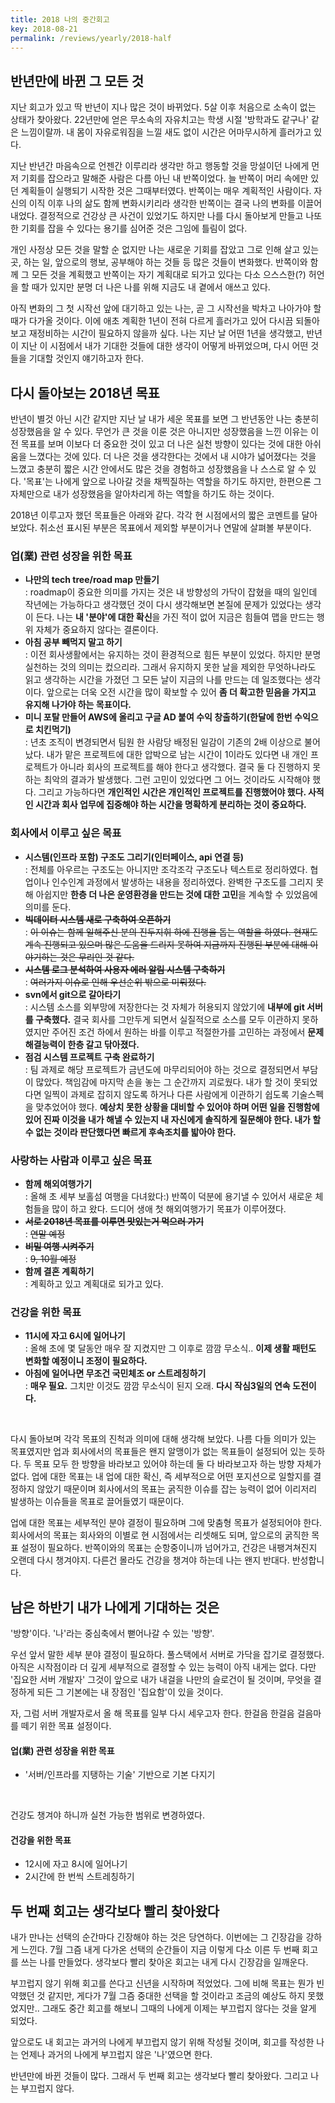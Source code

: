 ```yaml
---
title: 2018 나의 중간회고
key: 2018-08-21
permalink: /reviews/yearly/2018-half
---
```


## 반년만에 바뀐 그 모든 것
지난 회고가 있고 딱 반년이 지나 많은 것이 바뀌었다. 5살 이후 처음으로 소속이 없는 상태가 찾아왔다. 22년만에 얻은 무소속의 자유치고는 학생 시절 '방학과도 같구나' 같은 느낌이랄까. 내 몸이 자유로워짐을 느낄 새도 없이 시간은 어마무시하게 흘러가고 있다.<br/>

지난 반년간 마음속으로 언젠간 이루리라 생각만 하고 행동할 것을 망설이던 나에게 먼저 기회를 잡으라고 말해준 사람은 다름 아닌 내 반쪽이었다. 늘 반쪽이 머리 속에만 있던 계획들이 실행되기 시작한 것은 그때부터였다. 반쪽이는 매우 계획적인 사람이다. 자신의 이직 이후 나의 삶도 함께 변화시키리라 생각한 반쪽이는 결국 나의 변화를 이끌어내었다. 결정적으로 건강상 큰 사건이 있었기도 하지만 나를 다시 돌아보게 만들고 나또한 기회를 잡을 수 있다는 용기를 심어준 것은 그임에 틀림이 없다.<br/>

개인 사정상 모든 것을 말할 순 없지만 나는 새로운 기회를 잡았고 그로 인해 살고 있는 곳, 하는 일, 앞으로의 행보, 공부해야 하는 것들 등 많은 것들이 변화했다. 반쪽이와 함께 그 모든 것을 계획했고 반쪽이는 자기 계획대로 되가고 있다는 다소 으스스한(?) 허언을 할 때가 있지만 분명 더 나은 나를 위해 지금도 내 곁에서 애쓰고 있다.<br/>

아직 변화의 그 첫 시작선 앞에 대기하고 있는 나는, 곧 그 시작선을 박차고 나아가야 할 때가 다가올 것이다. 이에 애초 계획한 1년이 전혀 다르게 흘러가고 있어 다시끔 되돌아보고 재정비하는 시간이 필요하지 않을까 싶다. 나는 지난 날 어떤 1년을 생각했고, 반년이 지난 이 시점에서 내가 기대한 것들에 대한 생각이 어떻게 바뀌었으며, 다시 어떤 것들을 기대할 것인지 얘기하고자 한다.

## 다시 돌아보는 2018년 목표
반년이 별것 아닌 시간 같지만 지난 날 내가 세운 목표를 보면 그 반년동안 나는 충분히 성장했음을 알 수 있다. 무언가 큰 것을 이룬 것은 아니지만 성장했음을 느낀 이유는 이전 목표를 보며 이보다 더 중요한 것이 있고 더 나은 실천 방향이 있다는 것에 대한 아쉬움을 느꼈다는 것에 있다. 더 나은 것을 생각한다는 것에서 내 시야가 넓어졌다는 것을 느꼈고 충분히 짧은 시간 안에서도 많은 것을 경험하고 성장했음을 나 스스로 알 수 있다. '목표'는 나에게 앞으로 나아갈 것을 채찍질하는 역할을 하기도 하지만, 한편으론 그 자체만으로 내가 성장했음을 알아차리게 하는 역할을 하기도 하는 것이다.<br/>

2018년 이루고자 했던 목표들은 아래와 같다. 각각 현 시점에서의 짧은 코멘트를 달아보았다. 취소선 표시된 부분은 목표에서 제외할 부분이거나 연말에 살펴볼 부분이다.<br/>

### 업(業) 관련 성장을 위한 목표
 - __나만의 tech tree/road map 만들기__<br/>
 : roadmap이 중요한 의미를 가지는 것은 내 방향성의 가닥이 잡혔을 때의 일인데 작년에는 가능하다고 생각했던 것이 다시 생각해보면 본질에 문제가 있었다는 생각이 든다. 나는 <b>내 '분야'에 대한 확신</b>을 가진 적이 없어 지금은 힘들여 맵을 만드는 행위 자체가 중요하지 않다는 결론이다.
 - __아침 공부 빼먹지 말고 하기__<br/>
 : 이전 회사생활에서는 유지하는 것이 환경적으로 힘든 부분이 있었다. 하지만 분명 실천하는 것의 의미는 컸으리라. 그래서 유지하지 못한 날을 제외한 무엇하나라도 읽고 생각하는 시간을 가졌던 그 모든 날이 지금의 나를 만드는 데 일조했다는 생각이다. 앞으로는 더욱 오전 시간을 많이 확보할 수 있어 <b>좀 더 확고한 믿음을 가지고 유지해 나가야 하는 목표이다.</b>
 - __미니 포탈 만들어 AWS에 올리고 구글 AD 붙여 수익 창출하기(한달에 한번 수익으로 치킨먹기)__<br/>
 : 년초 조직이 변경되면서 팀원 한 사람당 배정된 일감이 기존의 2배 이상으로 불어났다. 내가 맡은 프로젝트에 대한 압박으로 남는 시간이 1이라도 있다면 내 개인 프로젝트가 아니라 회사의 프로젝트를 해야 한다고 생각했다. 결국 둘 다 진행하지 못하는 최악의 결과가 발생했다. 그런 고민이 있었다면 그 어느 것이라도 시작해야 했다. 그리고 가능하다면 <b>개인적인 시간은 개인적인 프로젝트를 진행했어야 했다. 사적인 시간과 회사 업무에 집중해야 하는 시간을 명확하게 분리하는 것이 중요하다.</b>

### 회사에서 이루고 싶은 목표
 - __시스템(인프라 포함) 구조도 그리기(인터페이스, api 연결 등)__<br/>
 : 전체를 아우르는 구조도는 아니지만 조각조각 구조도나 텍스트로 정리하였다. 협업이나 인수인계 과정에서 발생하는 내용을 정리하였다. 완벽한 구조도를 그리지 못해 아쉽지만 <b>한층 더 나은 운영환경을 만드는 것에 대한 고민</b>을 계속할 수 있었음에 의미를 둔다.
 - ~~__빅데이터 시스템 새로 구축하여 오픈하기__~~<br/>
 : ~~이 이슈는 함께 일해주신 분의 진두지휘 하에 진행을 돕는 역할을 하였다. 현재도 계속 진행되고 있으며 많은 도움을 드리지 못하여 지금까지 진행된 부분에 대해 이야기하는 것은 무리인 것 같다.~~
 - ~~__시스템 로그 분석하여 사용자 에러 알림 시스템 구축하기__~~<br/>
 : ~~여러가지 이슈로 인해 우선순위 밖으로 미뤄졌다.~~
 - __svn에서 git으로 갈아타기__<br/>
 : 시스템 소스를 외부망에 저장한다는 것 자체가 허용되지 않았기에 <b>내부에 git 서버를 구축했다.</b> 결국 회사를 그만두게 되면서 실질적으로 소스를 모두 이관하지 못하였지만 주어진 조건 하에서 원하는 바를 이루고 적절한가를 고민하는 과정에서 <b>문제 해결능력이 한층 갈고 닦아졌다.</b>
 - __점검 시스템 프로젝트 구축 완료하기__<br/>
 : 팀 과제로 해당 프로젝트가 금년도에 마무리되어야 하는 것으로 결정되면서 부담이 많았다. 책임감에 마지막 손을 놓는 그 순간까지 괴로웠다. 내가 할 것이 못되었다면 일찍이 과제로 잡히지 않도록 하거나 다른 사람에게 이관하기 쉽도록 기술스펙을 맞추었어야 했다. <b>예상치 못한 상황을 대비할 수 있어야 하며 어떤 일을 진행함에 있어 진짜 이것을 내가 해낼 수 있는지 내 자신에게 솔직하게 질문해야 한다. 내가 할 수 없는 것이라 판단했다면 빠르게 후속조치를 밟아야 한다.</b>

### 사랑하는 사람과 이루고 싶은 목표
 - __함께 해외여행가기__<br/>
 : 올해 초 세부 보홀섬 여행을 다녀왔다:) 반쪽이 덕분에 용기낼 수 있어서 새로운 체험들을 많이 하고 왔다. 드디어 생애 첫 해외여행가기 목표가 이루어졌다.
 - ~~__서로 2018년 목표를 이루면 맛있는거 먹으러 가기__~~<br/>
 : ~~연말 예정~~
 - ~~__비밀 여행 시켜주기__~~<br/>
 : ~~9, 10월 예정~~
 - __함께 결혼 계획하기__<br/>
 : 계획하고 있고 계획대로 되가고 있다.

### 건강을 위한 목표
 - __11시에 자고 6시에 일어나기__<br/>
 : 올해 초에 몇 달동안 매우 잘 지켰지만 그 이후로 깜깜 무소식.. <b>이제 생활 패턴도 변화할 예정이니 조정이 필요하다.</b>
 - __아침에 일어나면 무조건 국민체조 or 스트레칭하기__<br/>
 : <b>매우 필요.</b> 그치만 이것도 깜깜 무소식이 된지 오래. <b>다시 작심3일의 연속 도전이다.</b>

<br/>

다시 돌아보며 각각 목표의 진척과 의미에 대해 생각해 보았다. 나름 다들 의미가 있는 목표였지만 업과 회사에서의 목표들은 왠지 알맹이가 없는 목표들이 설정되어 있는 듯하다. 두 목표 모두 한 방향을 바라보고 있어야 하는데 둘 다 바라보고자 하는 방향 자체가 없다. 업에 대한 목표는 내 업에 대한 확신, 즉 세부적으로 어떤 포지션으로 일할지를 결정하지 않았기 때문이며 회사에서의 목표는 굵직한 이슈를 잡는 능력이 없어 이리저리 발생하는 이슈들을 목표로 끌어들였기 때문이다.

업에 대한 목표는 세부적인 분야 결정이 필요하며 그에 맞춤형 목표가 설정되어야 한다. 회사에서의 목표는 회사와의 이별로 현 시점에서는 리셋해도 되며, 앞으로의 굵직한 목표 설정이 필요하다. 반쪽이와의 목표는 순항중이니까 넘어가고, 건강은 내팽겨쳐진지 오랜데 다시 챙겨야지. 다른건 몰라도 건강을 챙겨야 하는데 나는 왠지 반대다. 반성합니다.

## 남은 하반기 내가 나에게 기대하는 것은
'방향'이다. '나'라는 중심축에서 뻗어나갈 수 있는 '방향'.

우선 앞서 말한 세부 분야 결정이 필요하다. 풀스택에서 서버로 가닥을 잡기로 결정했다. 아직은 시작점이라 더 깊게 세부적으로 결정할 수 있는 능력이 아직 내게는 없다. 다만 '집요한 서버 개발자' 그것이 앞으로 내가 내걸을 나만의 슬로건이 될 것이며, 무엇을 결정하게 되든 그 기본에는 내 장점인 '집요함'이 있을 것이다.

자, 그럼 서버 개발자로서 올 해 목표를 일부 다시 세우고자 한다. 한걸음 한걸음 걸음마를 떼기 위한 목표 설정이다.

#### 업(業) 관련 성장을 위한 목표
 - '서버/인프라를 지탱하는 기술' 기반으로 기본 다지기

<br/>

건강도 챙겨야 하니까 실천 가능한 범위로 변경하였다.

#### 건강을 위한 목표
 - 12시에 자고 8시에 일어나기
 - 2시간에 한 번씩 스트레칭하기

## 두 번째 회고는 생각보다 빨리 찾아왔다
내가 만나는 선택의 순간마다 긴장해야 하는 것은 당연하다. 이번에는 그 긴장감을 강하게 느낀다. 7월 그즘 내게 다가온 선택의 순간들이 지금 이렇게 다소 이른 두 번째 회고를 쓰는 나를 만들었다. 생각보다 빨리 찾아온 회고는 내게 다시 긴장감을 일깨운다.

부끄럽지 않기 위해 회고를 쓴다고 신년을 시작하며 적었었다. 그에 비해 목표는 뭔가 빈약했던 것 같지만, 게다가 7월 그즘 중대한 선택을 할 것이라고 조금의 예상도 하지 못했었지만.. 그래도 중간 회고를 해보니 그때의 나에게 이제는 부끄럽지 않다는 것을 알게 되었다.

앞으로도 내 회고는 과거의 나에게 부끄럽지 않기 위해 작성될 것이며, 회고를 작성한 나는 언제나 과거의 나에게 부끄럽지 않은 '나'였으면 한다.

반년만에 바뀐 것들이 많다. 그래서 두 번째 회고는 생각보다 빨리 찾아왔다. 그리고 나는 부끄럽지 않다.
